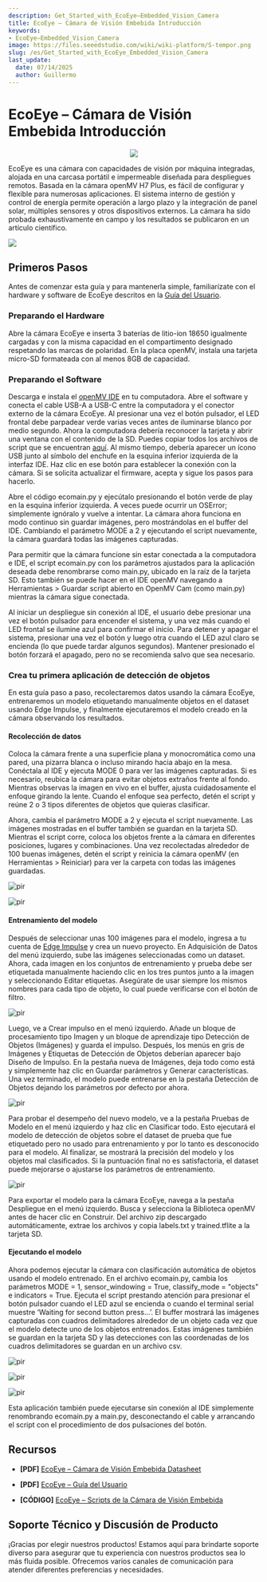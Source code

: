 ```yaml
---
description: Get_Started_with_EcoEye–Embedded_Vision_Camera
title: EcoEye – Cámara de Visión Embebida Introducción
keywords:
- EcoEye–Embedded_Vision_Camera
image: https://files.seeedstudio.com/wiki/wiki-platform/S-tempor.png
slug: /es/Get_Started_with_EcoEye_Embedded_Vision_Camera
last_update:
  date: 07/14/2025
  author: Guillermo
---
```



# EcoEye – Cámara de Visión Embebida Introducción

<div align="center"><img width={800} src="https://files.seeedstudio.com/wiki/Embedded_Vision_Camera/1-101991121-EcoEye-%E2%80%93-Embedded-Vision-Camera-first.jpg"/></div>

EcoEye es una cámara con capacidades de visión por máquina integradas, alojada en una carcasa portátil e impermeable diseñada para despliegues remotos. Basada en la cámara openMV H7 Plus, es fácil de configurar y flexible para numerosas aplicaciones. El sistema interno de gestión y control de energía permite operación a largo plazo y la integración de panel solar, múltiples sensores y otros dispositivos externos. La cámara ha sido probada exhaustivamente en campo y los resultados se publicaron en un artículo científico.

<p style={{textAlign: 'center'}}><a href="https://www.seeedstudio.com/EcoEye-Embedded-Vision-Camera-p-5843.html" target="_blank"><img src="https://files.seeedstudio.com/wiki/RS485_500cm%20ultrasonic_sensor/image%202.png" border="0" /></a></p>

## Primeros Pasos

Antes de comenzar esta guía y para mantenerla simple, familiarízate con el hardware y software de EcoEye descritos en la [Guía del Usuario](https://files.seeedstudio.com/products/101991121/EcoEye%20User%20Manual.pdf).

### Preparando el Hardware

Abre la cámara EcoEye e inserta 3 baterías de litio-ion 18650 igualmente cargadas y con la misma capacidad en el compartimento designado respetando las marcas de polaridad. En la placa openMV, instala una tarjeta micro-SD formateada con al menos 8GB de capacidad.

### Preparando el Software

Descarga e instala el [openMV IDE](https://openmv.io/pages/download) en tu computadora. Abre el software y conecta el cable USB-A a USB-C entre la computadora y el conector externo de la cámara EcoEye. Al presionar una vez el botón pulsador, el LED frontal debe parpadear verde varias veces antes de iluminarse blanco por medio segundo. Ahora la computadora debería reconocer la tarjeta y abrir una ventana con el contenido de la SD. Puedes copiar todos los archivos de script que se encuentran [aquí](https://files.seeedstudio.com/products/101991121/ecoEye%20scripts.zip). Al mismo tiempo, debería aparecer un ícono USB junto al símbolo del enchufe en la esquina inferior izquierda de la interfaz IDE. Haz clic en ese botón para establecer la conexión con la cámara. Si se solicita actualizar el firmware, acepta y sigue los pasos para hacerlo.

Abre el código ecomain.py y ejecútalo presionando el botón verde de play en la esquina inferior izquierda. A veces puede ocurrir un OSError; simplemente ignóralo y vuelve a intentar. La cámara ahora funciona en modo continuo sin guardar imágenes, pero mostrándolas en el buffer del IDE. Cambiando el parámetro MODE a 2 y ejecutando el script nuevamente, la cámara guardará todas las imágenes capturadas.

Para permitir que la cámara funcione sin estar conectada a la computadora e IDE, el script ecomain.py con los parámetros ajustados para la aplicación deseada debe renombrarse como main.py, ubicado en la raíz de la tarjeta SD. Esto también se puede hacer en el IDE openMV navegando a Herramientas > Guardar script abierto en OpenMV Cam (como main.py) mientras la cámara sigue conectada.

Al iniciar un despliegue sin conexión al IDE, el usuario debe presionar una vez el botón pulsador para encender el sistema, y una vez más cuando el LED frontal se ilumine azul para confirmar el inicio. Para detener y apagar el sistema, presionar una vez el botón y luego otra cuando el LED azul claro se encienda (lo que puede tardar algunos segundos). Mantener presionado el botón forzará el apagado, pero no se recomienda salvo que sea necesario.

### Crea tu primera aplicación de detección de objetos

En esta guía paso a paso, recolectaremos datos usando la cámara EcoEye, entrenaremos un modelo etiquetando manualmente objetos en el dataset usando Edge Impulse, y finalmente ejecutaremos el modelo creado en la cámara observando los resultados.

#### Recolección de datos

Coloca la cámara frente a una superficie plana y monocromática como una pared, una pizarra blanca o incluso mirando hacia abajo en la mesa. Conéctala al IDE y ejecuta MODE 0 para ver las imágenes capturadas. Si es necesario, reubica la cámara para evitar objetos extraños frente al fondo. Mientras observas la imagen en vivo en el buffer, ajusta cuidadosamente el enfoque girando la lente. Cuando el enfoque sea perfecto, detén el script y reúne 2 o 3 tipos diferentes de objetos que quieras clasificar.

Ahora, cambia el parámetro MODE a 2 y ejecuta el script nuevamente. Las imágenes mostradas en el buffer también se guardan en la tarjeta SD. Mientras el script corre, coloca los objetos frente a la cámara en diferentes posiciones, lugares y combinaciones. Una vez recolectadas alrededor de 100 buenas imágenes, detén el script y reinicia la cámara openMV (en Herramientas > Reiniciar) para ver la carpeta con todas las imágenes guardadas.

<p style={{textAlign: 'center'}}><img src="https://files.seeedstudio.com/wiki/Embedded_Vision_Camera/Picture1.png" alt="pir" width={800} height="auto" /></p>

<p style={{textAlign: 'center'}}><img src="https://files.seeedstudio.com/wiki/Embedded_Vision_Camera/Picture2.png" alt="pir" width={800} height="auto" /></p>

#### Entrenamiento del modelo

Después de seleccionar unas 100 imágenes para el modelo, ingresa a tu cuenta de [Edge Impulse](https://studio.edgeimpulse.com/login?next=%2Fstudio%2Fprofile%2Fprojects&err=Your%20session%20expired%2C%20please%20log%20in%20again) y crea un nuevo proyecto. En Adquisición de Datos del menú izquierdo, sube las imágenes seleccionadas como un dataset. Ahora, cada imagen en los conjuntos de entrenamiento y prueba debe ser etiquetada manualmente haciendo clic en los tres puntos junto a la imagen y seleccionando Editar etiquetas. Asegúrate de usar siempre los mismos nombres para cada tipo de objeto, lo cual puede verificarse con el botón de filtro.

<p style={{textAlign: 'center'}}><img src="https://files.seeedstudio.com/wiki/Embedded_Vision_Camera/Picture3.png" alt="pir" width={800} height="auto" /></p>

Luego, ve a Crear impulso en el menú izquierdo. Añade un bloque de procesamiento tipo Imagen y un bloque de aprendizaje tipo Detección de Objetos (Imágenes) y guarda el impulso. Después, los menús en gris de Imágenes y Etiquetas de Detección de Objetos deberían aparecer bajo Diseño de Impulso. En la pestaña nueva de Imágenes, deja todo como está y simplemente haz clic en Guardar parámetros y Generar características. Una vez terminado, el modelo puede entrenarse en la pestaña Detección de Objetos dejando los parámetros por defecto por ahora.

<p style={{textAlign: 'center'}}><img src="https://files.seeedstudio.com/wiki/Embedded_Vision_Camera/Picture4.png" alt="pir" width={800} height="auto" /></p>

Para probar el desempeño del nuevo modelo, ve a la pestaña Pruebas de Modelo en el menú izquierdo y haz clic en Clasificar todo. Esto ejecutará el modelo de detección de objetos sobre el dataset de prueba que fue etiquetado pero no usado para entrenamiento y por lo tanto es desconocido para el modelo. Al finalizar, se mostrará la precisión del modelo y los objetos mal clasificados. Si la puntuación final no es satisfactoria, el dataset puede mejorarse o ajustarse los parámetros de entrenamiento.

<p style={{textAlign: 'center'}}><img src="https://files.seeedstudio.com/wiki/Embedded_Vision_Camera/Picture5.png" alt="pir" width={800} height="auto" /></p>

Para exportar el modelo para la cámara EcoEye, navega a la pestaña Despliegue en el menú izquierdo. Busca y selecciona la Biblioteca openMV antes de hacer clic en Construir. Del archivo zip descargado automáticamente, extrae los archivos y copia labels.txt y trained.tflite a la tarjeta SD.

#### Ejecutando el modelo

Ahora podemos ejecutar la cámara con clasificación automática de objetos usando el modelo entrenado. En el archivo ecomain.py, cambia los parámetros MODE = 1, sensor_windowing = True, classify_mode = "objects" e indicators = True. Ejecuta el script prestando atención para presionar el botón pulsador cuando el LED azul se encienda o cuando el terminal serial muestre ‘Waiting for second button press...’. El buffer mostrará las imágenes capturadas con cuadros delimitadores alrededor de un objeto cada vez que el modelo detecte uno de los objetos entrenados. Estas imágenes también se guardan en la tarjeta SD y las detecciones con las coordenadas de los cuadros delimitadores se guardan en un archivo csv.

<p style={{textAlign: 'center'}}><img src="https://files.seeedstudio.com/wiki/Embedded_Vision_Camera/Picture6.png" alt="pir" width={800} height="auto" /></p>

<p style={{textAlign: 'center'}}><img src="https://files.seeedstudio.com/wiki/Embedded_Vision_Camera/Picture7.png" alt="pir" width={800} height="auto" /></p>

<p style={{textAlign: 'center'}}><img src="https://files.seeedstudio.com/wiki/Embedded_Vision_Camera/Picture8.png" alt="pir" width={800} height="auto" /></p>

Esta aplicación también puede ejecutarse sin conexión al IDE simplemente renombrando ecomain.py a main.py, desconectando el cable y arrancando el script con el procedimiento de dos pulsaciones del botón.

## Recursos

- **[PDF]** [EcoEye – Cámara de Visión Embebida Datasheet](https://files.seeedstudio.com/products/101991121/EcoEye%20-%20Embedded%20Vision%20Camera%20datasheet.pdf)
- **[PDF]** [EcoEye – Guía del Usuario](https://files.seeedstudio.com/products/101991121/EcoEye%20User%20Manual.pdf)

- **[CÓDIGO]** [EcoEye – Scripts de la Cámara de Visión Embebida](https://files.seeedstudio.com/products/101991121/ecoEye%20scripts.zip)

## Soporte Técnico y Discusión de Producto

¡Gracias por elegir nuestros productos! Estamos aquí para brindarte soporte diverso para asegurar que tu experiencia con nuestros productos sea lo más fluida posible. Ofrecemos varios canales de comunicación para atender diferentes preferencias y necesidades.


<div class="button_tech_support_container">
<a href="https://forum.seeedstudio.com/" class="button_forum"></a> 
<a href="https://www.seeedstudio.com/contacts" class="button_email"></a>
</div>

<div class="button_tech_support_container">
<a href="https://discord.gg/eWkprNDMU7" class="button_discord"></a> 
<a href="https://github.com/Seeed-Studio/wiki-documents/discussions/69" class="button_discussion"></a>
</div>




 




